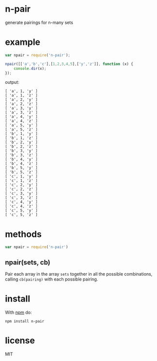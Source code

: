 # n-pair

generate pairings for n-many sets

# example

``` js
var npair = require('n-pair');

npair([['a','b','c'],[1,2,3,4,5],['y','z']], function (x) {
    console.dir(x);
});
```

output:

```
[ 'a', 1, 'y' ]
[ 'a', 1, 'z' ]
[ 'a', 2, 'y' ]
[ 'a', 2, 'z' ]
[ 'a', 3, 'y' ]
[ 'a', 3, 'z' ]
[ 'a', 4, 'y' ]
[ 'a', 4, 'z' ]
[ 'a', 5, 'y' ]
[ 'a', 5, 'z' ]
[ 'b', 1, 'y' ]
[ 'b', 1, 'z' ]
[ 'b', 2, 'y' ]
[ 'b', 2, 'z' ]
[ 'b', 3, 'y' ]
[ 'b', 3, 'z' ]
[ 'b', 4, 'y' ]
[ 'b', 4, 'z' ]
[ 'b', 5, 'y' ]
[ 'b', 5, 'z' ]
[ 'c', 1, 'y' ]
[ 'c', 1, 'z' ]
[ 'c', 2, 'y' ]
[ 'c', 2, 'z' ]
[ 'c', 3, 'y' ]
[ 'c', 3, 'z' ]
[ 'c', 4, 'y' ]
[ 'c', 4, 'z' ]
[ 'c', 5, 'y' ]
[ 'c', 5, 'z' ]
```

# methods

``` js
var npair = require('n-pair')
```

## npair(sets, cb)

Pair each array in the array `sets` together in all the possible combinations,
calling `cb(pairing)` with each possible pairing.

# install

With [npm](https://npmjs.org) do:

```
npm install n-pair
```

# license

MIT
